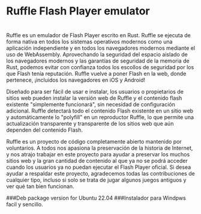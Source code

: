 # 
# Ruffle  Flash Player emulator
#



Ruffle es un emulador de Flash Player escrito en Rust. Ruffle se ejecuta de forma nativa en todos los sistemas operativos modernos como una aplicación independiente y en todos los navegadores modernos mediante el uso de WebAssembly. Aprovechando la seguridad del espacio aislado de los navegadores modernos y las garantías de seguridad de la memoria de Rust, podemos evitar con confianza todos los escollos de seguridad por los que Flash tenía reputación. Ruffle vuelve a poner Flash en la web, donde pertenece, ¡incluidos los navegadores en iOS y Android!

Diseñado para ser fácil de usar e instalar, los usuarios o propietarios de sitios web pueden instalar la versión web de Ruffle y el contenido flash existente "simplemente funcionará", sin necesidad de configuración adicional. Ruffle detectará todo el contenido Flash existente en un sitio web y automáticamente lo "polyfill" en un reproductor Ruffle, lo que permite una actualización transparente y transparente de los sitios web que aún dependen del contenido Flash.

Ruffle es un proyecto de código completamente abierto mantenido por voluntarios. A todos nos apasiona la preservación de la historia de Internet, y nos atrajo trabajar en este proyecto para ayudar a preservar los muchos sitios web y la gran cantidad de contenido al que ya no se podrá acceder cuando los usuarios ya no puedan ejecutar el Flash Player oficial. Si desea ayudar a respaldar este proyecto, agradecemos todas las contribuciones de cualquier tipo, incluso si solo se trata de jugar algunos juegos antiguos y ver qué tan bien funcionan.


###Deb package version for Ubuntu 22.04
###Instalador para Windpws facil y sencillo.
